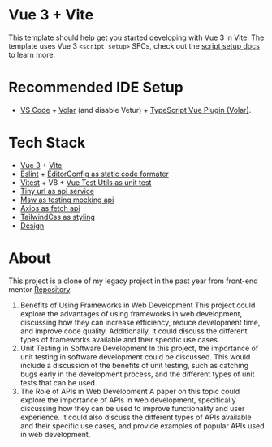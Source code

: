 # Vue 3 + Vite
This template should help get you started developing with Vue 3 in Vite. The template uses Vue 3 `<script setup>` SFCs, check out the [script setup docs](https://v3.vuejs.org/api/sfc-script-setup.html#sfc-script-setup) to learn more.

# Recommended IDE Setup

- [VS Code](https://code.visualstudio.com/) + [Volar](https://marketplace.visualstudio.com/items?itemName=Vue.volar) (and disable Vetur) + [TypeScript Vue Plugin (Volar)](https://marketplace.visualstudio.com/items?itemName=Vue.vscode-typescript-vue-plugin).

# Tech Stack
 - [Vue 3](https://vuejs.org/) + [Vite](https://vitejs.dev/)
- [Eslint](https://eslint.org/docs/latest/use/getting-started) + [EditorConfig as static code formater](https://editorconfig.org/#download) 
- [Vitest](https://vitest.dev/) + V8 + [Vue Test Utils as unit test](https://test-utils.vuejs.org/)
- [Tiny url as api service](https://tinyurl.com/app/dev)
- [Msw as testing mocking api](https://mswjs.io/)
- [Axios as fetch api](https://axios-http.com/)
- [TailwindCss as styling](https://tailwindcss.com/)
- [Design](https://www.frontendmentor.io/challenges/url-shortening-api-landing-page-2ce3ob-G/hub)

# About 
This project is a clone of my legacy project in the past year from front-end mentor  [Repository](https://github.com/Dimas-oktavian17/url-shortening-api-master). 
1. Benefits of Using Frameworks in Web Development This project could explore the advantages of using frameworks in web development, discussing how they can increase efficiency, reduce development time, and improve code quality. Additionally, it could discuss the different types of frameworks available and their specific use cases. 
2. Unit Testing in Software Development In this project, the importance of unit testing in software development could be discussed. This would include a discussion of the benefits of unit testing, such as catching bugs early in the development process, and the different types of unit tests that can be used. 
3. The Role of APIs in Web Development A paper on this topic could explore the importance of APIs in web development, specifically discussing how they can be used to improve functionality and user experience. It could also discuss the different types of APIs available and their specific use cases, and provide examples of popular APIs used in web development. 
